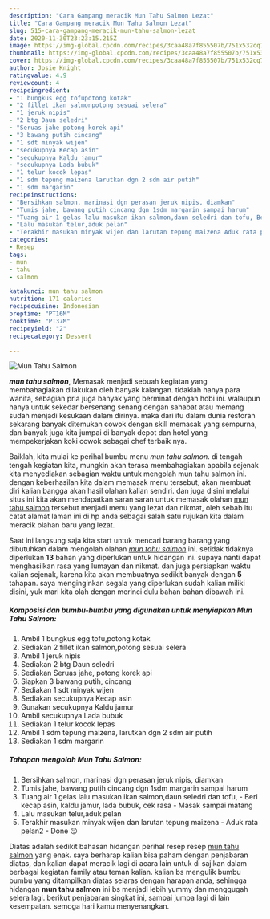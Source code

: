```yaml
---
description: "Cara Gampang meracik Mun Tahu Salmon Lezat"
title: "Cara Gampang meracik Mun Tahu Salmon Lezat"
slug: 515-cara-gampang-meracik-mun-tahu-salmon-lezat
date: 2020-11-30T23:23:15.215Z
image: https://img-global.cpcdn.com/recipes/3caa48a7f855507b/751x532cq70/mun-tahu-salmon-foto-resep-utama.jpg
thumbnail: https://img-global.cpcdn.com/recipes/3caa48a7f855507b/751x532cq70/mun-tahu-salmon-foto-resep-utama.jpg
cover: https://img-global.cpcdn.com/recipes/3caa48a7f855507b/751x532cq70/mun-tahu-salmon-foto-resep-utama.jpg
author: Josie Knight
ratingvalue: 4.9
reviewcount: 4
recipeingredient:
- "1 bungkus egg tofupotong kotak"
- "2 fillet ikan salmonpotong sesuai selera"
- "1 jeruk nipis"
- "2 btg Daun seledri"
- "Seruas jahe potong korek api"
- "3 bawang putih cincang"
- "1 sdt minyak wijen"
- "secukupnya Kecap asin"
- "secukupnya Kaldu jamur"
- "secukupnya Lada bubuk"
- "1 telur kocok lepas"
- "1 sdm tepung maizena larutkan dgn 2 sdm air putih"
- "1 sdm margarin"
recipeinstructions:
- "Bersihkan salmon, marinasi dgn perasan jeruk nipis, diamkan"
- "Tumis jahe, bawang putih cincang dgn 1sdm margarin sampai harum"
- "Tuang air 1 gelas lalu masukan ikan salmon,daun seledri dan tofu, Beri kecap asin, kaldu jamur, lada bubuk, cek rasa Masak sampai matang"
- "Lalu masukan telur,aduk pelan"
- "Terakhir masukan minyak wijen dan larutan tepung maizena Aduk rata pelan2 Done 😜"
categories:
- Resep
tags:
- mun
- tahu
- salmon

katakunci: mun tahu salmon 
nutrition: 171 calories
recipecuisine: Indonesian
preptime: "PT16M"
cooktime: "PT37M"
recipeyield: "2"
recipecategory: Dessert

---
```



![Mun Tahu Salmon](https://img-global.cpcdn.com/recipes/3caa48a7f855507b/751x532cq70/mun-tahu-salmon-foto-resep-utama.jpg)

<b><i>mun tahu salmon</i></b>, Memasak menjadi sebuah kegiatan yang membahagiakan dilakukan oleh banyak kalangan. tidaklah hanya para wanita, sebagian pria juga banyak yang berminat dengan hobi ini. walaupun hanya untuk sekedar bersenang senang dengan sahabat atau memang sudah menjadi kesukaan dalam dirinya. maka dari itu dalam dunia restoran sekarang banyak ditemukan cowok dengan skill memasak yang sempurna, dan banyak juga kita jumpai di banyak depot dan hotel yang mempekerjakan koki cowok sebagai chef terbaik nya.



Baiklah, kita mulai ke perihal bumbu menu <i>mun tahu salmon</i>. di tengah tengah kegiatan kita, mungkin akan terasa membahagiakan apabila sejenak kita menyediakan sebagian waktu untuk mengolah mun tahu salmon ini. dengan keberhasilan kita dalam memasak menu tersebut, akan membuat diri kalian bangga akan hasil olahan kalian sendiri. dan juga disini melalui situs ini kita akan mendapatkan saran saran untuk memasak olahan <u>mun tahu salmon</u> tersebut menjadi menu yang lezat dan nikmat, oleh sebab itu catat alamat laman ini di hp anda sebagai salah satu rujukan kita dalam meracik olahan baru yang lezat.


Saat ini langsung saja kita start untuk mencari barang barang yang dibutuhkan dalam mengolah olahan <u><i>mun tahu salmon</i></u> ini. setidak tidaknya diperlukan <b>13</b> bahan yang diperlukan untuk hidangan ini. supaya nanti dapat menghasilkan rasa yang lumayan dan nikmat. dan juga persiapkan waktu kalian sejenak, karena kita akan membuatnya sedikit banyak dengan <b>5</b> tahapan. saya menginginkan segala yang diperlukan sudah kalian miliki disini, yuk mari kita olah dengan merinci dulu bahan bahan dibawah ini.

<!--inarticleads1-->

##### Komposisi dan bumbu-bumbu yang digunakan untuk menyiapkan Mun Tahu Salmon:

1. Ambil 1 bungkus egg tofu,potong kotak
1. Sediakan 2 fillet ikan salmon,potong sesuai selera
1. Ambil 1 jeruk nipis
1. Sediakan 2 btg Daun seledri
1. Sediakan Seruas jahe, potong korek api
1. Siapkan 3 bawang putih, cincang
1. Sediakan 1 sdt minyak wijen
1. Sediakan secukupnya Kecap asin
1. Gunakan secukupnya Kaldu jamur
1. Ambil secukupnya Lada bubuk
1. Sediakan 1 telur kocok lepas
1. Ambil 1 sdm tepung maizena, larutkan dgn 2 sdm air putih
1. Sediakan 1 sdm margarin




<!--inarticleads2-->

##### Tahapan mengolah Mun Tahu Salmon:

1. Bersihkan salmon, marinasi dgn perasan jeruk nipis, diamkan
1. Tumis jahe, bawang putih cincang dgn 1sdm margarin sampai harum
1. Tuang air 1 gelas lalu masukan ikan salmon,daun seledri dan tofu, - Beri kecap asin, kaldu jamur, lada bubuk, cek rasa - Masak sampai matang
1. Lalu masukan telur,aduk pelan
1. Terakhir masukan minyak wijen dan larutan tepung maizena - Aduk rata pelan2 - Done 😜




Diatas adalah sedikit bahasan hidangan perihal resep resep <u>mun tahu salmon</u> yang enak. saya berharap kalian bisa paham dengan penjabaran diatas, dan kalian dapat meracik lagi di acara lain untuk di sajikan dalam berbagai kegiatan family atau teman kalian. kalian bs mengulik bumbu bumbu yang ditampilkan diatas selaras dengan harapan anda, sehingga hidangan <b>mun tahu salmon</b> ini bs menjadi lebih yummy dan menggugah selera lagi. berikut penjabaran singkat ini, sampai jumpa lagi di lain kesempatan. semoga hari kamu menyenangkan.
